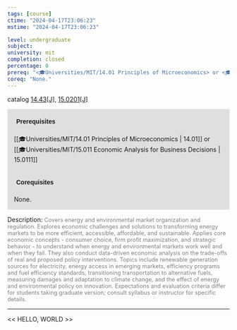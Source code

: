 ```yaml
---
tags: [course]
ctime: "2024-04-17T23:06:23"
mstime: "2024-04-17T23:06:23"

level: undergraduate
subject: 
university: mit
completion: closed
percentage: 0
prereq: "<🎓Universities/MIT/14.01 Principles of Microeconomics> or <🎓Universities/MIT/15.011 Economic Analysis for Business Decisions>"
coreq: "None."
---
```


catalog [14.43[J]](http://student.mit.edu/catalog/m14b.html#14.43), [15.0201[J]](http://student.mit.edu/catalog/m15a.html#15.0201)

<span style="display: block; padding: 15px; background-color: rgb(100, 100, 100, 0.2);"><font id="m_prereq954_0" style="display: block; font-family: Arial, sans-serif; font-weight: bold; padding: 5px">Prerequisites</font><br><span id="prereq954_0">[[🎓Universities/MIT/14.01 Principles of Microeconomics | 14.01]] or [[🎓Universities/MIT/15.011 Economic Analysis for Business Decisions | 15.0111]]</span></span>
<span style="display: block; padding: 15px; background-color: rgb(100, 100, 100, 0.2);"><font id="m_coreq954_0" style="display: block; font-family: Arial, sans-serif; font-weight: bold; padding: 5px">Corequisites</font><br><span id="coreq954_0">None.</span></span>

<font style="">Description:</font>
<font style="color: grey; font-size: 0.8rem;">Covers energy and environmental market organization and regulation. Explores economic challenges and solutions to transforming energy markets to be more efficient, accessible, affordable, and sustainable. Applies core economic concepts - consumer choice, firm profit maximization, and strategic behavior - to understand when energy and environmental markets work well and when they fail. They also conduct data-driven economic analysis on the trade-offs of real and proposed policy interventions. Topics include renewable generation sources for electricity, energy access in emerging markets, efficiency programs and fuel efficiency standards, transitioning transportation to alternative fuels, measuring damages and adaptation to climate change, and the effect of energy and environmental policy on innovation. Expectations and evaluation criteria differ for students taking graduate version; consult syllabus or instructor for specific details.</font>



---

<< HELLO, WORLD >>
